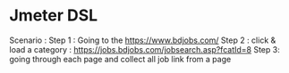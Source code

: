 # Jmeter DSL
Scenario : 
Step 1 : Going to the https://www.bdjobs.com/
Step 2 : click & load a category : https://jobs.bdjobs.com/jobsearch.asp?fcatId=8
Step 3:  going through each page and collect all job link  from a page